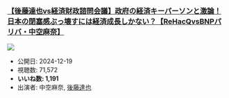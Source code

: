 ### [【後藤達也vs経済財政諮問会議】政府の経済キーパーソンと激論！日本の閉塞感ぶっ壊すには経済成長しかない？【ReHacQvsBNPパリバ・中空麻奈】](https://www.youtube.com/watch?v=S4wx54TI4uE)
[![](https://img.youtube.com/vi/S4wx54TI4uE/sddefault.jpg)](https://www.youtube.com/watch?v=S4wx54TI4uE)
-   公開日: 2024-12-19
-   視聴数: 71,572
-   **いいね数: 1,191**
-   出演者: 中空麻奈, [後藤達也](/rehacq_fan/people/後藤達也 "wikilink")
